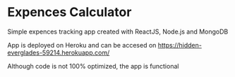 # Expences Calculator
Simple expences tracking app created with ReactJS, Node.js and MongoDB

App is deployed on Heroku and can be accesed on https://hidden-everglades-59214.herokuapp.com/

Although code is not 100% optimized, the app is functional